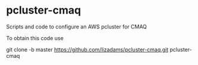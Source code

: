 # pcluster-cmaq

Scripts and code to configure an AWS pcluster for CMAQ

To obtain this code use

git clone -b master https://github.com/lizadams/pcluster-cmaq.git pcluster-cmaq

